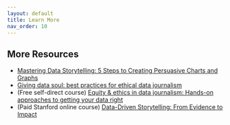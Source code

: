 ```yaml
---
layout: default
title: Learn More
nav_order: 10
---
```


## More Resources

* [Mastering Data Storytelling: 5 Steps to Creating Persuasive Charts and Graphs](https://www.crazyegg.com/blog/data-storytelling-5-steps-charts/)
* [Giving data soul: best practices for ethical data journalism](https://datajournalism.com/read/longreads/giving-data-soul-best-practices-for-ethical-data-journalism)
* (Free self-direct course) [Equity & ethics in data journalism: Hands-on approaches to getting your data right](https://journalismcourses.org/course/equity-ethics-in-data-journalism-hands-on-approaches-to-getting-your-data-right-2/v)
* (Paid Stanford online course) [Data-Driven Storytelling: From Evidence to Impact](https://online.stanford.edu/courses/xdgt222-data-driven-storytelling-evidence-impact)



<!-- Edit the content below for the workshop in question. Once you're ready to publish, remove the comment characters e.g. "<!--" at the start and end -->

<!--

## More info and other tools

- Tableau [free training videos](https://www.tableau.com/learn/training/20201)
- LinkedIn Learning [Tableau training page](https://www.linkedin.com/learning/topics/tableau)
- Data visualization design considerations for beginners: [Berkeley Library](https://guides.lib.berkeley.edu/data-visualization/design) | [University of Guelph Library](https://guides.lib.uoguelph.ca/c.php?g=700755&p=4976239)

-->
